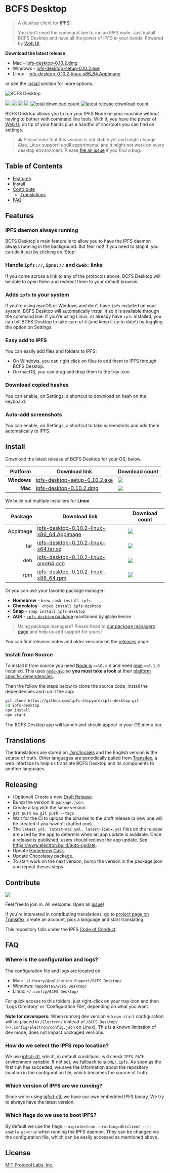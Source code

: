 # BCFS Desktop

> A desktop client for [IPFS](https://ipfs.io).
>
> You don't need the command line to run an IPFS node. Just install BCFS Desktop and have all the power of IPFS in your hands. Powered by [Web UI](https://github.com/ipfs-shipyard/ipfs-webui).

**Download the latest release**

- Mac - [ipfs-desktop-0.10.2.dmg](https://github.com/ipfs-shipyard/ipfs-desktop/releases/download/v0.10.2/ipfs-desktop-0.10.2.dmg)
- Windows - [ipfs-desktop-setup-0.10.2.exe](https://github.com/ipfs-shipyard/ipfs-desktop/releases/download/v0.10.2/ipfs-desktop-setup-0.10.2.exe)
- Linux - [ipfs-desktop-0.10.2-linux-x86_64.AppImage](https://github.com/ipfs-shipyard/ipfs-desktop/releases/download/v0.10.2/ipfs-desktop-0.10.2-linux-x86_64.AppImage)

or see the [install](#install) section for more options.

![BCFS Desktop](https://user-images.githubusercontent.com/157609/55424318-426b1680-5580-11e9-93ec-ec261879367f.jpg)

[![](https://img.shields.io/badge/made%20by-Protocol%20Labs-blue.svg?style=flat-square)](https://protocol.ai/)
[![](https://img.shields.io/badge/project-IPFS-blue.svg?style=flat-square)](http://ipfs.io/)
[![](https://img.shields.io/badge/freenode-%23ipfs-blue.svg?style=flat-square)](http://webchat.freenode.net/?channels=%23ipfs)
[![](https://david-dm.org/ipfs-shipyard/ipfs-desktop.svg?style=flat-square)](https://david-dm.org/ipfs-shipyard/ipfs-desktop)
[![total download count](https://img.shields.io/github/downloads/ipfs-shipyard/ipfs-desktop/total.svg?style=flat-square)](https://github.com/ipfs-shipyard/ipfs-desktop/releases)
[![latest release download count](https://img.shields.io/github/downloads-pre/ipfs-shipyard/ipfs-desktop/v0.10.2/total.svg?style=flat-square)](https://github.com/ipfs-shipyard/ipfs-desktop/releases/tag/v0.10.2)

BCFS Desktop allows you to run your IPFS Node on your machine without having to bother with command line tools. With it, you have the power of [Web UI](https://github.com/ipfs-shipyard/ipfs-webui) on tip of your hands plus a handful of shortcuts you can find on settings.

> ⚠ Please note that this version is not stable yet and might change. Also, Linux support is still experimental and it might not work on every desktop environment. Please [file an issue](https://github.com/ipfs-shipyard/ipfs-desktop/issues/new) if you find a bug.

## Table of Contents

- [Features](#features)
- [Install](#install)
- [Contribute](#contribute)
    - [Translations](#translations)
- [FAQ](#faq)

## Features

### IPFS daemon always running

BCFS Desktop's main feature is to allow you to have the IPFS daemon always running in the background. But fear not! If you need to stop it, you can do it just by clicking on 'Stop'.

### Handle `ipfs://`, `ipns://` and `dweb:` links

If you come across a link to any of the protocols above, BCFS Desktop will be able to open them and redirect them to your default browser.

### Adds `ipfs` to your system

If you're using macOS or Windows and don't have `ipfs` installed on your system, BCFS Desktop will automatically install it so it is available through the command line. If you're using Linux, or already have `ipfs` installed, you can tell BCFS Desktop to take care of it (and keep it up to date!) by toggling the option on Settings.

### Easy add to IPFS

You can easily add files and folders to IPFS:

- On Windows, you can right click on files to add them to IPFS through BCFS Desktop.
- On macOS, you can drag and drop them to the tray icon.

### Download copied hashes

You can enable, on Settings, a shortcut to download an hash on the keyboard.

### Auto-add screenshots

You can enable, on Settings, a shortcut to take screenshots and add them automatically to IPFS.

## Install

Download the latest release of BCFS Desktop for your OS, below.

| Platform | Download link | Download count
|---------:|---------------|---------------
| **Windows**  | [ipfs-desktop-setup-0.10.2.exe](https://github.com/ipfs-shipyard/ipfs-desktop/releases/download/v0.10.2/ipfs-desktop-setup-0.10.2.exe) | [![](https://img.shields.io/github/downloads-pre/ipfs-shipyard/ipfs-desktop/v0.10.2/ipfs-desktop-setup-0.10.2.exe.svg?style=flat-square)](https://github.com/ipfs-shipyard/ipfs-desktop/releases/download/v0.10.2/ipfs-desktop-setup-0.10.2.exe)
| **Mac**    | [ipfs-desktop-0.10.2.dmg](https://github.com/ipfs-shipyard/ipfs-desktop/releases/download/v0.10.2/ipfs-desktop-0.10.2.dmg) | [![](https://img.shields.io/github/downloads-pre/ipfs-shipyard/ipfs-desktop/v0.10.2/ipfs-desktop-0.10.2.dmg.svg?style=flat-square)](https://github.com/ipfs-shipyard/ipfs-desktop/releases/download/v0.10.2/ipfs-desktop-0.10.2.dmg)

We build out multiple installers for **Linux**

| Package | Download link | Download count
|---------:|---------------|---------------
| AppImage | [ipfs-desktop-0.10.2-linux-x86_64.AppImage](https://github.com/ipfs-shipyard/ipfs-desktop/releases/download/v0.10.2/ipfs-desktop-0.10.2-linux-x86_64.AppImage) | [![](https://img.shields.io/github/downloads-pre/ipfs-shipyard/ipfs-desktop/v0.10.2/ipfs-desktop-0.10.2-linux-x86_64.AppImage.svg?style=flat-square)](https://github.com/ipfs-shipyard/ipfs-desktop/releases/download/v0.10.2/ipfs-desktop-0.10.2-linux-x86_64.AppImage)
| tar | [ipfs-desktop-0.10.2-linux-x64.tar.xz](https://github.com/ipfs-shipyard/ipfs-desktop/releases/download/v0.10.2/ipfs-desktop-0.10.2-linux-x64.tar.xz) | [![](https://img.shields.io/github/downloads-pre/ipfs-shipyard/ipfs-desktop/v0.10.2/ipfs-desktop-0.10.2-linux-x64.tar.xz.svg?style=flat-square)](https://github.com/ipfs-shipyard/ipfs-desktop/releases/download/v0.10.2/ipfs-desktop-0.10.2-linux-x64.tar.xz)
| deb | [ipfs-desktop-0.10.2-linux-amd64.deb](https://github.com/ipfs-shipyard/ipfs-desktop/releases/download/v0.10.2/ipfs-desktop-0.10.2-linux-amd64.deb) | [![](https://img.shields.io/github/downloads-pre/ipfs-shipyard/ipfs-desktop/v0.10.2/ipfs-desktop-0.10.2-linux-amd64.deb.svg?style=flat-square)](https://github.com/ipfs-shipyard/ipfs-desktop/releases/download/v0.10.2/ipfs-desktop-0.10.2-linux-amd64.deb)
| rpm | [ipfs-desktop-0.10.2-linux-x86_64.rpm](https://github.com/ipfs-shipyard/ipfs-desktop/releases/download/v0.10.2/ipfs-desktop-0.10.2-linux-x86_64.rpm) | [![](https://img.shields.io/github/downloads-pre/ipfs-shipyard/ipfs-desktop/v0.10.2/ipfs-desktop-0.10.2-linux-x86_64.rpm.svg?style=flat-square)](https://github.com/ipfs-shipyard/ipfs-desktop/releases/download/v0.10.2/ipfs-desktop-0.10.2-linux-x86_64.rpm)

Or you can use your favorite package manager:

- **Homebrew** - `brew cask install ipfs`
- **Chocolatey** - `choco install ipfs-desktop`
- **Snap** - `snap install ipfs-desktop`
- **AUR** - [`ipfs-desktop` package](https://aur.archlinux.org/packages/ipfs-desktop/) maintained by @alexhenrie

> Using package managers? Please head to [our package managers page](https://github.com/ipfs-shipyard/ipfs-desktop/issues/691) and help us add support for yours!

You can find releases notes and older versions on the [releases](https://github.com/ipfs-shipyard/ipfs-desktop/releases) page.

### Install from Source

To install it from source you need [Node.js](https://nodejs.org/en/) `>=10.4.0` and
need [npm](npmjs.org) `>=6.1.0` installed. This uses [`node-gyp`](https://github.com/nodejs/node-gyp) so **you must take a look** at their [platform specific dependencies](https://github.com/nodejs/node-gyp#installation).

Then the follow the steps below to clone the source code, install the dependencies and run it the app:

```bash
git clone https://github.com/ipfs-shipyard/ipfs-desktop.git
cd ipfs-desktop
npm install
npm start
```

The BCFS Desktop app will launch and should appear in your OS menu bar.

## Translations

The translations are stored on [./src/locales](./src/locales) and the English version is the source of truth.
Other languages are periodically pulled from [Transifex](https://www.transifex.com/ipfs/ipfs-desktop/), a web interface to help us translate BCFS Desktop and its components to another languages.

## Releasing

- (Optional) Create a new [Draft Release](https://github.com/ipfs-shipyard/ipfs-desktop/releases).
- Bump the version in `package.json`.
- Create a tag with the same version.
- `git push && git push --tags`
- Wait for the CI to upload the binaries to the draft release (a new one will be created if you haven't drafted one).
- The `latest.yml, latest-mac.yml, latest-linux.yml` files on the release are used by the app to determin when an app update is available. Once a release is published, users should recieve the app update. See: https://www.electron.build/auto-update.
- Update [Homebrew Cask](https://github.com/Homebrew/homebrew-cask/blob/master/CONTRIBUTING.md#updating-a-cask).
- Update Chocolatey package.
- To start work on the next version, bump the version in the package.json and repeat theses steps.

## Contribute

[![](https://cdn.rawgit.com/jbenet/contribute-ipfs-gif/master/img/contribute.gif)](https://github.com/ipfs/community/#contributing-guidelines)

Feel free to join in. All welcome. Open an [issue](https://github.com/ipfs-shipyard/ipfs-desktop/issues)!

If you're interested in contributing translations, go to [project page on Transifex](https://www.transifex.com/ipfs/ipfs-desktop/translate/), create an account, pick a language and start translating.

This repository falls under the IPFS [Code of Conduct](https://github.com/ipfs/community/blob/master/code-of-conduct.md).

## FAQ

### Where is the configuration and logs?

The configuration file and logs are located on:
- Mac: `~/Library/Application Support/BCFS Desktop/`
- Windows: `%appdata%/BCFS Desktop/`
- Linux: `~/.config/BCFS Desktop/`

For quick access to this folders, just right-click on your tray icon and then 'Logs Directory' or 'Configuration File', depending on what you want.

**Note for developers:** When running dev version via `npm start` configuration will be placed in `/Electron/` instead of `/BCFS Desktop/` (`~/.config/Electron/config.json` on Linux). This is a known limitation of dev mode, does not impact packaged versions.

### How do we select the IPFS repo location?

We use [ipfsd-ctl](https://github.com/ipfs/js-ipfsd-ctl), which, in default conditions, will check `IPFS_PATH` environment variable. If not set, we fallback to `$HOME/.ipfs`. As soon as the first run has succeded, we save the information about the repository location in the configuration file, which becomes the source of truth.

### Which version of IPFS are we running?

Since we're using [ipfsd-ctl](https://github.com/ipfs/js-ipfsd-ctl), we have our own embedded IPFS binary. We try to always have the latest version.

### Which flags do we use to boot IPFS?

By default we use the flags `--migrate=true --routing=dhtclient ----enable-gc=true` when running the IPFS daemon. They can be changed via the configuration file, which can be easily accessed as mentioned above.

## License

[MIT Protocol Labs, Inc.](./LICENSE)
